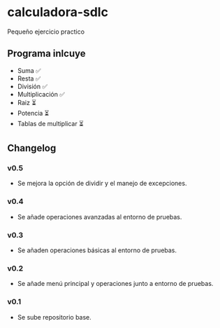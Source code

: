 # calculadora-sdlc

Pequeño ejercicio practico

## Programa inlcuye

- Suma ✅
- Resta ✅
- División ✅
- Multiplicación ✅
- Raiz ⏳
- Potencia ⏳
- Tablas de multiplicar ⏳

## Changelog

### v0.5

- Se mejora la opción de dividir y el manejo de excepciones.

### v0.4

- Se añade operaciones avanzadas al entorno de pruebas.

### v0.3

- Se añaden operaciones básicas al entorno de pruebas.

### v0.2

- Se añade menú principal y operaciones junto a entorno de pruebas.

### v0.1

- Se sube repositorio base.
